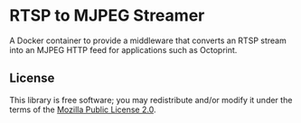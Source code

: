# RTSP to MJPEG Streamer

A Docker container to provide a middleware that converts an RTSP stream into an
MJPEG HTTP feed for applications such as Octoprint.

## License

This library is free software; you may redistribute and/or modify it under the
terms of the [Mozilla Public License 2.0](https://www.mozilla.org/en-US/MPL/2.0/).
